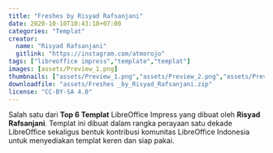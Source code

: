 ```yaml
---
title: "Freshes by Risyad Rafsanjani"
date: 2020-10-10T10:43:18+07:00
categories: "Templat"
creator: 
  name: "Risyad Rafsanjani"
  gitlink: "https://instagram.com/atmorojo"
tags: ["libreoffice impress","template","templat"]
images: [assets/Preview_1.png]
thumbnails: ["assets/Preview_1.png","assets/Preview_2.png","assets/Preview_3.png"]
downloadfile: "assets/Freshes _by_Risyad_Rafsanjani.zip"
license: "CC-BY-SA 4.0"
---
```

Salah satu dari **Top 6 Templat** LibreOffice Impress yang dibuat oleh **Risyad Rafsanjani**. Templat ini dibuat dalam rangka perayaan satu dekade LibreOffice sekaligus bentuk kontribusi komunitas LibreOffice Indonesia untuk menyediakan templat keren dan siap pakai.
